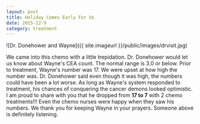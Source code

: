 ```yaml
---
layout: post
title: Holiday Comes Early For Us
date: 2015-12-9
category: treatment
---
```

![Dr. Donehower and Wayne]({{ site.imageurl }}/public/images/drvisit.jpg)

We came into this chemo with a little trepidation. Dr. Donehower would let us know about Wayne's CEA count.  The normal range is 3.0 or below. Prior to treatment, Wayne's number was 17. We were upset at how high the number was.  Dr. Donehower said even though it was high, the numbers could have been a lot worse. As long as Wayne's system responded to treatment, his chances of conquering the cancer demons looked optimistic. I am proud to share with you that he dropped from **17 to 7** with 2 chemo treatments!!!  Even the chemo nurses were happy when they saw his numbers.
We thank you for keeping Wayne in your prayers. Someone above is definitely listening.
